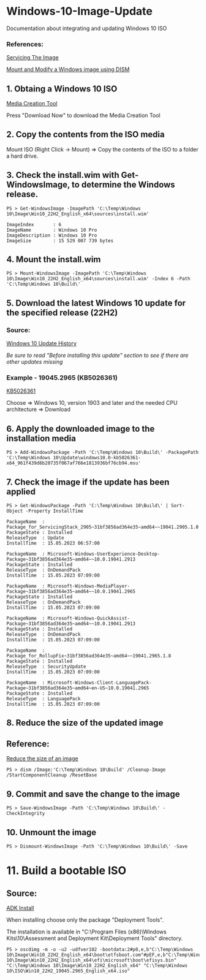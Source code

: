 # Windows-10-Image-Update
Documentation about integrating and updating Windows 10 ISO

### References:
[Servicing The Image](https://learn.microsoft.com/en-us/windows-hardware/manufacture/desktop/servicing-the-image-with-windows-updates-sxs?view=windows-10)

[Mount and Modify a Windows image using DISM](https://learn.microsoft.com/en-us/windows-hardware/manufacture/desktop/mount-and-modify-a-windows-image-using-dism?view=windows-10)

## 1. Obtaing a Windows 10 ISO

[Media Creation Tool](https://www.microsoft.com/en-us/software-download/windows10ISO)

Press "Download Now" to download the Media Creation Tool

## 2. Copy the contents from the ISO media

Mount ISO (Right Click -> Mount) => Copy the contents of the ISO to a folder a hard drive.

## 3. Check the install.wim with Get-WindowsImage, to determine the Windows release.

```PS > Get-WindowsImage -ImagePath 'C:\Temp\Windows 10\Image\Win10_22H2_English_x64\sources\install.wim'```

```
ImageIndex       : 6
ImageName        : Windows 10 Pro
ImageDescription : Windows 10 Pro
ImageSize        : 15 529 007 739 bytes
```

## 4. Mount the install.wim

```PS > Mount-WindowsImage -ImagePath 'C:\Temp\Windows 10\Image\Win10_22H2_English_x64\sources\install.wim' -Index 6 -Path 'C:\Temp\Windows 10\Build\'```

## 5. Download the latest Windows 10 update for the specified release (22H2)

### Source:
[Windows 10 Update History](https://support.microsoft.com/en-us/topic/windows-10-update-history-8127c2c6-6edf-4fdf-8b9f-0f7be1ef3562)

_Be sure to read "Before installing this update" section to see if there are other updates missing_

### Example - 19045.2965 (KB5026361)
[KB5026361](https://www.catalog.update.microsoft.com/Search.aspx?q=KB5026361)

Choose => Windows 10, version 1903 and later and the needed CPU architecture => Download

## 6. Apply the downloaded image to the installation media

```PS > Add-WindowsPackage -Path 'C:\Temp\Windows 10\Build\' -PackagePath 'C:\Temp\Windows 10\Update\windows10.0-kb5026361-x64_961f439d6b20735f067af766e1813936bf76cb94.msu'```

## 7. Check the image if the update has been applied

```PS > Get-WindowsPackage -Path 'C:\Temp\Windows 10\Build\' | Sort-Object -Property InstallTime```

```
PackageName  : Package_for_ServicingStack_2905~31bf3856ad364e35~amd64~~19041.2905.1.0
PackageState : Installed
ReleaseType  : Update
InstallTime  : 15.05.2023 06:57:00

PackageName  : Microsoft-Windows-UserExperience-Desktop-Package~31bf3856ad364e35~amd64~~10.0.19041.2913
PackageState : Installed
ReleaseType  : OnDemandPack
InstallTime  : 15.05.2023 07:09:00

PackageName  : Microsoft-Windows-MediaPlayer-Package~31bf3856ad364e35~amd64~~10.0.19041.2965
PackageState : Installed
ReleaseType  : OnDemandPack
InstallTime  : 15.05.2023 07:09:00

PackageName  : Microsoft-Windows-QuickAssist-Package~31bf3856ad364e35~amd64~~10.0.19041.2913
PackageState : Installed
ReleaseType  : OnDemandPack
InstallTime  : 15.05.2023 07:09:00

PackageName  : Package_for_RollupFix~31bf3856ad364e35~amd64~~19041.2965.1.8
PackageState : Installed
ReleaseType  : SecurityUpdate
InstallTime  : 15.05.2023 07:09:00

PackageName  : Microsoft-Windows-Client-LanguagePack-Package~31bf3856ad364e35~amd64~en-US~10.0.19041.2965
PackageState : Installed
ReleaseType  : LanguagePack
InstallTime  : 15.05.2023 07:09:00
```

## 8. Reduce the size of the updated image

## Reference:
[Reduce the size of an image](https://learn.microsoft.com/en-us/windows-hardware/manufacture/desktop/mount-and-modify-a-windows-image-using-dism?view=windows-10#reduce-the-size-of-an-image)

```PS > dism /Image:'C:\Temp\Windows 10\Build' /Cleanup-Image /StartComponentCleanup /ResetBase```

## 9. Commit and save the change to the image

```PS > Save-WindowsImage -Path 'C:\Temp\Windows 10\Build\' -CheckIntegrity```

## 10. Unmount the image

```PS > Dismount-WindowsImage -Path 'C:\Temp\Windows 10\Build\' -Save```

# 11. Build a bootable ISO

## Source:
[ADK Install](https://learn.microsoft.com/en-us/windows-hardware/get-started/adk-install)

When installing choose only the package "Deployment Tools".

The installation is available in "C:\Program Files (x86)\Windows Kits\10\Assessment and Deployment Kit\Deployment Tools" directory.

```
PS > oscdimg -m -o -u2 -udfver102 -bootdata:2#p0,e,b"C:\Temp\Windows 10\Image\Win10_22H2_English_x64\boot\etfsboot.com"#pEF,e,b"C:\Temp\Windows 10\Image\Win10_22H2_English_x64\efi\microsoft\boot\efisys.bin" "C:\Temp\Windows 10\Image\Win10_22H2_English_x64" "C:\Temp\Windows 10\ISO\Win10_22H2_19045.2965_English_x64.iso"
```
